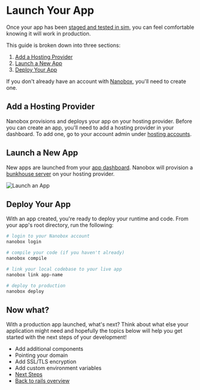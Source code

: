 # Launch Your App
Once your app has been [staged and tested in sim](../stage-your-app), you can feel comfortable knowing it will work in production.

This guide is broken down into three sections:

1. [Add a Hosting Provider](#add-a-hosting-provider)
2. [Launch a New App](#launch-a-new-app)
3. [Deploy Your App](#deploy-your-app)

If you don't already have an account with [Nanobox](https://dashboard.nanobox.io), you'll need to create one.

## Add a Hosting Provider
Nanobox provisions and deploys your app on your hosting provider. Before you can create an app, you'll need to add a hosting provider in your dashboard. To add one, go to your account admin under [hosting accounts](https://dashboard.nanobox.io/users/provider_accounts).

## Launch a New App
New apps are launched from your [app dashboard](https://dashboard.nanobox.io). Nanobox will provision a [bunkhouse server](https://docs.nanobox.io/scaling/bunkhouse) on your hosting provider.

![Launch an App](/assets/shared/app-launch-button.png)

## Deploy Your App
With an app created, you're ready to deploy your runtime and code. From your app's root directory, run the following:

```bash
# login to your Nanobox account
nanobox login

# compile your code (if you haven't already)
nanobox compile

# link your local codebase to your live app
nanobox link app-name

# deploy to production
nanobox deploy
```

## Now what?
With a production app launched, what's next? Think about what else your application might need and hopefully the topics below will help you get started with the next steps of your development!

* Add additional components
* Pointing your domain
* Add SSL/TLS encryption
* Add custom environment variables
* [Next Steps](overview.html)
* [Back to rails overview](overview.html)
